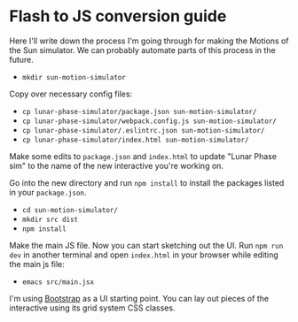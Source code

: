 # Flash to JS conversion guide

Here I'll write down the process I'm going through for making the
Motions of the Sun simulator. We can probably automate parts of this
process in the future.

* `mkdir sun-motion-simulator`

Copy over necessary config files:
* `cp lunar-phase-simulator/package.json sun-motion-simulator/`
* `cp lunar-phase-simulator/webpack.config.js sun-motion-simulator/`
* `cp lunar-phase-simulator/.eslintrc.json sun-motion-simulator/`
* `cp lunar-phase-simulator/index.html sun-motion-simulator/`

Make some edits to `package.json` and `index.html` to update "Lunar
Phase sim" to the name of the new interactive you're working on.

Go into the new directory and run `npm install` to install the packages
listed in your `package.json`.

* `cd sun-motion-simulator/`
* `mkdir src dist`
* `npm install`

Make the main JS file. Now you can start sketching out the UI. Run
`npm run dev` in another terminal and open `index.html` in your
browser while editing the main js file:
* `emacs src/main.jsx`

I'm using [Bootstrap](https://getbootstrap.com/) as a UI starting
point. You can lay out pieces of the interactive using its grid system
CSS classes.